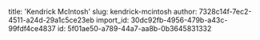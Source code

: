 title: 'Kendrick McIntosh'
slug: kendrick-mcintosh
author: 7328c14f-7ec2-4511-a24d-29a1c5ce23eb
import_id: 30dc92fb-4956-479b-a43c-99fdf4ce4837
id: 5f01ae50-a789-44a7-aa8b-0b3645831332
